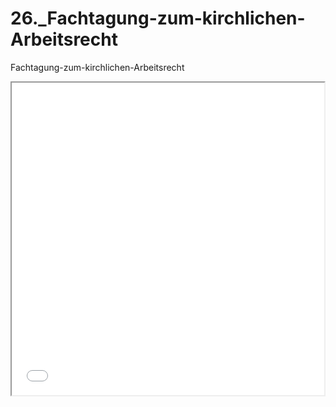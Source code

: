 # 26._Fachtagung-zum-kirchlichen-Arbeitsrecht
Fachtagung-zum-kirchlichen-Arbeitsrecht
<iframe src="map2024_2.html" height="500" width="500"></iframe>

